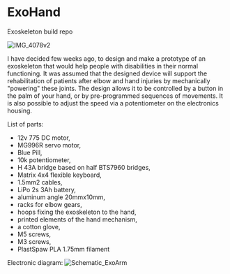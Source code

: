 
# ExoHand
Exoskeleton build repo


![IMG_4078v2](https://user-images.githubusercontent.com/63451920/117547469-0c869f00-b030-11eb-9788-6f2151dba418.png)


I have decided few weeks ago, to design and make a prototype of an exoskeleton that would help people with disabilities in their normal functioning.
It was assumed that the designed device will support the rehabilitation of patients after elbow and hand injuries by mechanically "powering" these joints.
The design allows it to be controlled by a button in the palm of your hand, or by pre-programmed sequences of movements. It is also possible to adjust the speed via a potentiometer on the electronics housing.

List of parts:
- 12v 775 DC motor,
- MG996R servo motor,
- Blue Pill,
- 10k potentiometer,
- H 43A bridge based on half BTS7960 bridges,
- Matrix 4x4 flexible keyboard,
- 1.5mm2 cables,
- LiPo 2s 3Ah battery,
- aluminum angle 20mmx10mm,
- racks for elbow gears,
- hoops fixing the exoskeleton to the hand,
- printed elements of the hand mechanism,
- a cotton glove,
- M5 screws,
- M3 screws,
- PlastSpaw PLA 1.75mm filament

Electronic diagram:
![Schematic_ExoArm](https://user-images.githubusercontent.com/63451920/117532817-c60e5180-afe9-11eb-92ed-3349ff0eb57e.png)
